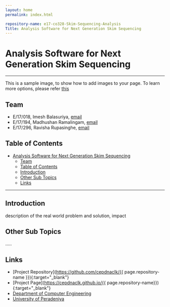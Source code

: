 ```yaml
---
layout: home
permalink: index.html

repository-name: e17-co328-Skim-Sequencing-Analysis
Title: Analysis Software for Next Generation Skim Sequencing
---
```


[comment]: # "This is the standard layout for the project, but you can clean this and use your own template"

# Analysis Software for Next Generation Skim Sequencing

---

This is a sample image, to show how to add images to your page. To learn more options, please refer [this](https://projects.ce.pdn.ac.lk/docs/faq/how-to-add-an-image/)


## Team
-  E/17/018, Imesh Balasuriya, [email](mailto:e17018@eng.pdn.ac.lk)
-  E/17/194, Madhushan Ramalingam, [email](mailto:e17194@eng.pdn.ac.lk)
-  E/17/296, Ravisha Rupasinghe, [email](mailto:e17296@eng.pdn.ac.lk)

## Table of Contents
- [Analysis Software for Next Generation Skim Sequencing](#analysis-software-for-next-generation-skim-sequencing)
  - [Team](#team)
  - [Table of Contents](#table-of-contents)
  - [Introduction](#introduction)
  - [Other Sub Topics](#other-sub-topics)
  - [Links](#links)

---

## Introduction

 description of the real world problem and solution, impact

## Other Sub Topics

.....

## Links

- [Project Repository](https://github.com/cepdnaclk/{{ page.repository-name }}){:target="_blank"}
- [Project Page](https://cepdnaclk.github.io/{{ page.repository-name}}){:target="_blank"}
- [Department of Computer Engineering](http://www.ce.pdn.ac.lk/)
- [University of Peradeniya](https://eng.pdn.ac.lk/)


[//]: # (Please refer this to learn more about Markdown syntax)
[//]: # (https://github.com/adam-p/markdown-here/wiki/Markdown-Cheatsheet)

